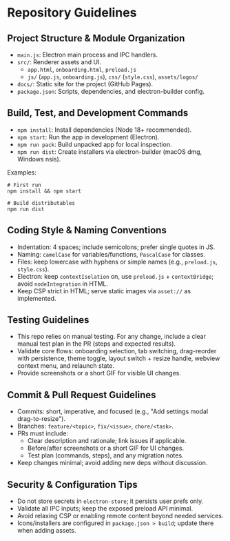 # Repository Guidelines

## Project Structure & Module Organization
- `main.js`: Electron main process and IPC handlers.
- `src/`: Renderer assets and UI.
  - `app.html`, `onboarding.html`, `preload.js`
  - `js/` (`app.js`, `onboarding.js`), `css/` (`style.css`), `assets/logos/`
- `docs/`: Static site for the project (GitHub Pages).
- `package.json`: Scripts, dependencies, and electron-builder config.

## Build, Test, and Development Commands
- `npm install`: Install dependencies (Node 18+ recommended).
- `npm start`: Run the app in development (Electron).
- `npm run pack`: Build unpacked app for local inspection.
- `npm run dist`: Create installers via electron-builder (macOS dmg, Windows nsis).

Examples:
```
# First run
npm install && npm start

# Build distributables
npm run dist
```

## Coding Style & Naming Conventions
- Indentation: 4 spaces; include semicolons; prefer single quotes in JS.
- Naming: `camelCase` for variables/functions, `PascalCase` for classes.
- Files: keep lowercase with hyphens or simple names (e.g., `preload.js`, `style.css`).
- Electron: keep `contextIsolation` on, use `preload.js` + `contextBridge`; avoid `nodeIntegration` in HTML.
- Keep CSP strict in HTML; serve static images via `asset://` as implemented.

## Testing Guidelines
- This repo relies on manual testing. For any change, include a clear manual test plan in the PR (steps and expected results).
- Validate core flows: onboarding selection, tab switching, drag-reorder with persistence, theme toggle, layout switch + resize handle, webview context menu, and relaunch state.
- Provide screenshots or a short GIF for visible UI changes.

## Commit & Pull Request Guidelines
- Commits: short, imperative, and focused (e.g., "Add settings modal drag-to-resize").
- Branches: `feature/<topic>`, `fix/<issue>`, `chore/<task>`.
- PRs must include:
  - Clear description and rationale; link issues if applicable.
  - Before/after screenshots or a short GIF for UI changes.
  - Test plan (commands, steps), and any migration notes.
- Keep changes minimal; avoid adding new deps without discussion.

## Security & Configuration Tips
- Do not store secrets in `electron-store`; it persists user prefs only.
- Validate all IPC inputs; keep the exposed preload API minimal.
- Avoid relaxing CSP or enabling remote content beyond needed services.
- Icons/installers are configured in `package.json > build`; update there when adding assets.
